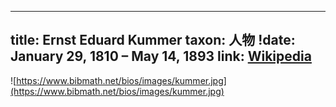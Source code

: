 
---
title: Ernst Eduard Kummer
taxon: 人物
!date: January 29, 1810 – May 14, 1893
link: [Wikipedia](https://en.wikipedia.org/wiki/Ernst_Kummer)
---

![https://www.bibmath.net/bios/images/kummer.jpg](https://www.bibmath.net/bios/images/kummer.jpg)
